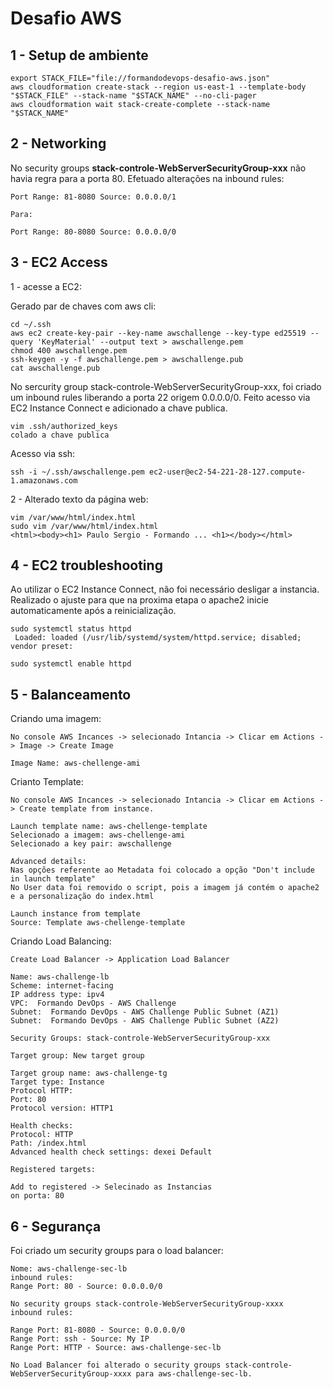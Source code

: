 # Desafio AWS

## 1 - Setup de ambiente

```
export STACK_FILE="file://formandodevops-desafio-aws.json"
aws cloudformation create-stack --region us-east-1 --template-body "$STACK_FILE" --stack-name "$STACK_NAME" --no-cli-pager
aws cloudformation wait stack-create-complete --stack-name "$STACK_NAME"
```

## 2 - Networking

No security groups **stack-controle-WebServerSecurityGroup-xxx** não havia regra para a porta 80.
Efetuado alterações na inbound rules:

```
Port Range: 81-8080 Source: 0.0.0.0/1

Para: 

Port Range: 80-8080 Source: 0.0.0.0/0
```

## 3 - EC2 Access

1 - acesse a EC2:

Gerado par de chaves com aws cli:

```
cd ~/.ssh
aws ec2 create-key-pair --key-name awschallenge --key-type ed25519 --query 'KeyMaterial' --output text > awschallenge.pem
chmod 400 awschallenge.pem
ssh-keygen -y -f awschallenge.pem > awschallenge.pub
cat awschallenge.pub
```
No sercurity group stack-controle-WebServerSecurityGroup-xxx, foi criado um inbound rules liberando a porta 22 origem 0.0.0.0/0.
Feito acesso via EC2 Instance Connect e adicionado a chave publica.

```
vim .ssh/authorized_keys
colado a chave publica
``` 

Acesso via ssh:

``` 
ssh -i ~/.ssh/awschallenge.pem ec2-user@ec2-54-221-28-127.compute-1.amazonaws.com
```

2 - Alterado texto da página web:

```
vim /var/www/html/index.html
sudo vim /var/www/html/index.html
<html><body><h1> Paulo Sergio - Formando ... <h1></body></html>
```

## 4 - EC2 troubleshooting

Ao utilizar o EC2 Instance Connect, não foi necessário desligar a instancia.
Realizado o ajuste para que na proxima etapa o apache2 inicie automaticamente após a reinicialização. 

```
sudo systemctl status httpd
 Loaded: loaded (/usr/lib/systemd/system/httpd.service; disabled; vendor preset: 

sudo systemctl enable httpd
```

## 5 - Balanceamento

Criando uma imagem:

```
No console AWS Incances -> selecionado Intancia -> Clicar em Actions -> Image -> Create Image

Image Name: aws-chellenge-ami
```

Crianto Template:

```
No console AWS Incances -> selecionado Intancia -> Clicar em Actions -> Create template from instance.

Launch template name: aws-chellenge-template
Selecionado a imagem: aws-chellenge-ami
Selecionado a key pair: awschallenge

Advanced details: 
Nas opções referente ao Metadata foi colocado a opção "Don't include in launch template"
No User data foi removido o script, pois a imagem já contém o apache2 e a personalização do index.html

Launch instance from template 
Source: Template aws-chellenge-template
``` 

Criando Load Balancing:

```
Create Load Balancer -> Application Load Balancer 

Name: aws-challenge-lb 
Scheme: internet-facing
IP address type: ipv4
VPC:  Formando DevOps - AWS Challenge
Subnet:  Formando DevOps - AWS Challenge Public Subnet (AZ1)
Subnet:  Formando DevOps - AWS Challenge Public Subnet (AZ2)

Security Groups: stack-controle-WebServerSecurityGroup-xxx

Target group: New target group

Target group name: aws-challenge-tg
Target type: Instance
Protocol HTTP:
Port: 80
Protocol version: HTTP1

Health checks:
Protocol: HTTP 
Path: /index.html
Advanced health check settings: dexei Default 

Registered targets:

Add to registered -> Selecinado as Instancias 
on porta: 80
```

## 6 - Segurança

Foi criado um security groups para o load balancer:

```
Nome: aws-challenge-sec-lb
inbound rules:
Range Port: 80 - Source: 0.0.0.0/0

No security groups stack-controle-WebServerSecurityGroup-xxxx 
inbound rules:

Range Port: 81-8080 - Source: 0.0.0.0/0
Range Port: ssh - Source: My IP
Range Port: HTTP - Source: aws-challenge-sec-lb

No Load Balancer foi alterado o security groups stack-controle-WebServerSecurityGroup-xxxx para aws-challenge-sec-lb.

```
